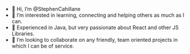 - 👋 Hi, I’m @StephenCahillane
- 👀 I’m interested in learning, connecting and helping others as much as I can. 
- 🌱 Experienced in Java, but very passionate about React and other JS Libraries. 
- 💞️ I’m looking to collaborate on any friendly, team oriented projects in which I can be of service. 


<!---
StephenCahillane/StephenCahillane is a ✨ special ✨ repository because its `README.md` (this file) appears on your GitHub profile.
You can click the Preview link to take a look at your changes.
--->
